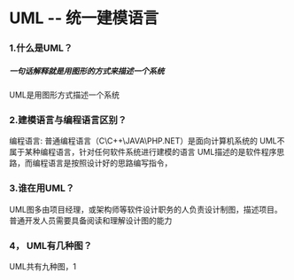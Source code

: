# UML -- 统一建模语言

### 1.什么是UML？
##### 一句话解释就是用图形的方式来描述一个系统
UML是用图形方式描述一个系统
### 2.建模语言与编程语言区别？
编程语言: 普通编程语言（C\C++\JAVA\PHP\.NET）是面向计算机系统的
UML不属于某种编程语言，针对任何软件系统进行建模的语言
UML描述的是软件程序思路，而编程语言是按照设计好的思路编写指令，
### 3.谁在用UML？
UML图多由项目经理，或架构师等软件设计职务的人负责设计制图，描述项目。
普通开发人员需要具备阅读和理解设计图的能力
### 4， UML有几种图？
UML共有九种图，1